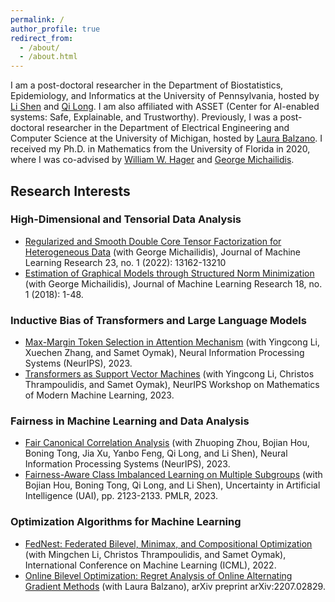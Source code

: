 ```yaml
---
permalink: /
author_profile: true
redirect_from: 
  - /about/
  - /about.html
---
```


I am a post-doctoral researcher in the Department of Biostatistics, Epidemiology, and Informatics at the University of Pennsylvania, hosted by [Li Shen](https://www.med.upenn.edu/apps/faculty/index.php/g275/p9075258) and [Qi Long](https://www.med.upenn.edu/apps/faculty/index.php/g275/p8939931). I am also affiliated with ASSET (Center for AI-enabled systems: Safe, Explainable, and Trustworthy). Previously, I was a post-doctoral researcher in the Department of Electrical Engineering and Computer Science at the University of Michigan, hosted by [Laura Balzano](https://web.eecs.umich.edu/~girasole/). I received my Ph.D. in Mathematics from the University of Florida in 2020, where I was co-advised by [William W. Hager](https://people.clas.ufl.edu/hager/) and [George Michailidis](https://informatics.research.ufl.edu/homepage-2/about-us/michailidis.html).

## Research Interests

### High-Dimensional and Tensorial Data Analysis
- [Regularized and Smooth Double Core Tensor Factorization for Heterogeneous Data](https://dl.acm.org/doi/pdf/10.5555/3586589.3586879)
  (with George Michailidis),
  Journal of Machine Learning Research 23, no. 1 (2022): 13162-13210
- [Estimation of Graphical Models through Structured Norm Minimization](https://www.jmlr.org/papers/volume18/16-486/16-486.pdf)
  (with George Michailidis),
  Journal of Machine Learning Research 18, no. 1 (2018): 1-48.
  
### Inductive Bias of Transformers and Large Language Models
- [Max-Margin Token Selection in Attention Mechanism](https://arxiv.org/abs/2306.13596)
  (with Yingcong Li, Xuechen Zhang, and Samet Oymak),
  Neural Information Processing Systems (NeurIPS), 2023.  
- [Transformers as Support Vector Machines](https://arxiv.org/abs/2308.16898)
  (with Yingcong Li, Christos Thrampoulidis, and Samet Oymak),
  NeurIPS Workshop on Mathematics of Modern Machine Learning, 2023.
 
### Fairness in Machine Learning and Data Analysis
- [Fair Canonical Correlation Analysis](https://arxiv.org/abs/2309.15809)
  (with Zhuoping Zhou, Bojian Hou, Boning Tong, Jia Xu, Yanbo Feng, Qi Long, and Li Shen),
  Neural Information Processing Systems (NeurIPS), 2023.
- [Fairness-Aware Class Imbalanced Learning on Multiple Subgroups](https://proceedings.mlr.press/v216/tarzanagh23a)
  (with Bojian Hou, Boning Tong, Qi Long, and Li Shen),
  Uncertainty in Artificial Intelligence (UAI), pp. 2123-2133. PMLR, 2023.

### Optimization Algorithms for Machine Learning
- [FedNest: Federated Bilevel, Minimax, and Compositional Optimization](https://arxiv.org/abs/2205.02215)
  (with Mingchen Li, Christos Thrampoulidis, and Samet Oymak),
  International Conference on Machine Learning (ICML), 2022.    
- [Online Bilevel Optimization: Regret Analysis of Online Alternating Gradient Methods](https://arxiv.org/abs/2207.02829) (with Laura Balzano),
  arXiv preprint arXiv:2207.02829.

